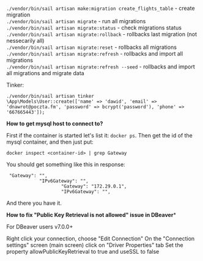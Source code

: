 `./vendor/bin/sail artisan make:migration create_flights_table` - create migration<br>
`./vendor/bin/sail artisan migrate` - run all migrations<br>
`./vendor/bin/sail artisan migrate:status` - check migrations status<br>
`./vendor/bin/sail artisan migrate:rollback` - rollbacks last migration (not nessecarily all)<br>
`./vendor/bin/sail artisan migrate:reset` - rollbacks all migrations<br>
`./vendor/bin/sail artisan migrate:refresh` - rollbacks and import all migrations<br>
`./vendor/bin/sail artisan migrate:refresh --seed` - rollbacks and import all migrations and migrate data<br>

Tinker:

`./vendor/bin/sail artisan tinker`<br>
`\App\Models\User::create(['name' => 'dawid', 'email' => 'dnawrot@poczta.fm', 'password' => bcrypt('password'), 'phone' => '667665443']);`

**How to get mysql host to connect to?**

First if the container is started let's list it: `docker ps`. Then get the id of the mysql container, and then just put:

`docker inspect <container-id> | grep Gateway`

You should get something like this in response:

```
 "Gateway": "",
            "IPv6Gateway": "",
                    "Gateway": "172.29.0.1",
                    "IPv6Gateway": "",
```

And there you have it. 

**How to fix "Public Key Retrieval is not allowed" issue in DBeaver***

For DBeaver users v7.0.0+

Right click your connection, choose "Edit Connection"
On the "Connection settings" screen (main screen) click on "Driver Properties" tab
Set the property allowPublicKeyRetrieval to true and useSSL to false



